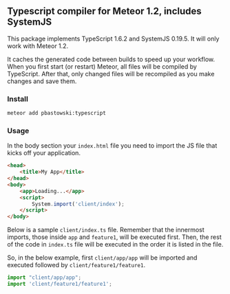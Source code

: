 ## Typescript compiler for Meteor 1.2, includes SystemJS

This package implements TypeScript 1.6.2 and SystemJS 0.19.5. 
It will only work with Meteor 1.2.

It caches the generated code between builds to speed up your workflow. 
When you first start (or restart) Meteor, all files will be compiled by TypeScript.
After that, only changed files will be recompiled as you make changes and save them.

### Install

```bash
meteor add pbastowski:typescript
```

### Usage

In the body section your `index.html` file you need to import the JS file that kicks off your application.

```html
<head>
    <title>My App</title>
</head>
<body>
    <app>Loading...</app>
    <script>
        System.import('client/index');
    </script>
</body>
```

Below is a sample `client/index.ts` file. Remember that the innermost imports, 
those inside `app` and `feature1`, will be executed first. Then, the rest of the 
code in `index.ts` file will be executed in the order it is listed in the file. 

So, in the below example, first `client/app/app` will be imported and executed 
followed by `client/feature1/feature1`.

```javascript
import "client/app/app";
import 'client/feature1/feature1';
```
